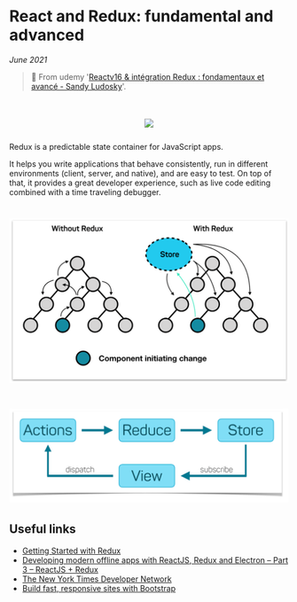 # React and Redux: fundamental and advanced

_June 2021_

> 🔨 From udemy '[Reactv16 & intégration Redux : fondamentaux et avancé - Sandy Ludosky](https://www.udemy.com/course/reactv16-integration-redux-fondamentaux-et-avance)'.

<h1 align="center">
    <img src="_readme-img/logo.png">
</h1>

Redux is a predictable state container for JavaScript apps.

It helps you write applications that behave consistently, run in different environments (client, server, and native), and are easy to test. On top of that, it provides a great developer experience, such as live code editing combined with a time traveling debugger.

<h1 align="center">
    <img src="_readme-img/redux-schema.png">
</h1>

<h1 align="center">
    <img src="_readme-img/redux-schema-01.png">
</h1>

## Useful links

- [Getting Started with Redux](https://redux.js.org/introduction/getting-started)
- [Developing modern offline apps with ReactJS, Redux and Electron – Part 3 – ReactJS + Redux](https://blog.codecentric.de/en/2017/12/developing-modern-offline-apps-reactjs-redux-electron-part-3-reactjs-redux-basics/)
- [The New York Times Developer Network](https://developer.nytimes.com/apis)
- [Build fast, responsive sites with Bootstrap](https://getbootstrap.com/)

